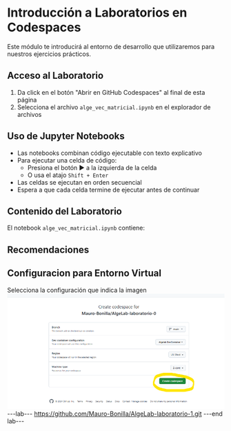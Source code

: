 # Introducción a Laboratorios en Codespaces
Este módulo te introducirá al entorno de desarrollo que utilizaremos para nuestros ejercicios prácticos.

## Acceso al Laboratorio
1. Da click en el botón "Abrir en GitHub Codespaces" al final de esta página
2. Selecciona el archivo `alge_vec_matricial.ipynb` en el explorador de archivos

## Uso de Jupyter Notebooks
* Las notebooks combinan código ejecutable con texto explicativo
* Para ejecutar una celda de código:
  - Presiona el botón ▶️ a la izquierda de la celda
  - O usa el atajo `Shift + Enter`
* Las celdas se ejecutan en orden secuencial
* Espera a que cada celda termine de ejecutar antes de continuar

## Contenido del Laboratorio
El notebook `alge_vec_matricial.ipynb` contiene:

## Recomendaciones

## Configuracion para Entorno Virtual
Selecciona la configuración que indica la imagen
![Modelo de procesamiento cognitivo dual](/public/lectures-media/Create_codespace.png)
---lab---
https://github.com/Mauro-Bonilla/AlgeLab-laboratorio-1.git
---end lab---